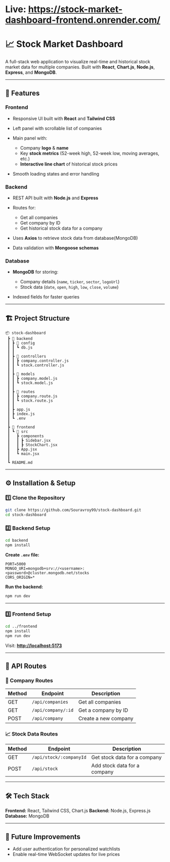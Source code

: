 # Live: https://stock-market-dashboard-frontend.onrender.com/

# 📈 Stock Market Dashboard

A full-stack web application to visualize real-time and historical stock market data for multiple companies.
Built with **React**, **Chart.js**, **Node.js**, **Express**, and **MongoDB**.

---

## 🚀 Features

### **Frontend**

* Responsive UI built with **React** and **Tailwind CSS**
* Left panel with scrollable list of companies
* Main panel with:

  * Company **logo** & **name**
  * Key **stock metrics** (52-week high, 52-week low, moving averages, etc.)
  * **Interactive line chart** of historical stock prices
* Smooth loading states and error handling

### **Backend**

* REST API built with **Node.js** and **Express**
* Routes for:

  * Get all companies
  * Get company by ID
  * Get historical stock data for a company
   
* Uses **Axios** to retrieve stock data from database(MongoDB)
* Data validation with **Mongoose schemas**

### **Database**

* **MongoDB** for storing:

  * Company details (`name`, `ticker`, `sector`, `logoUrl`)
  * Stock data (`date`, `open`, `high`, `low`, `close`, `volume`)
* Indexed fields for faster queries

---

## 🏗️ Project Structure

```
📦 stock-dashboard
 ┣ 📂 backend
 ┃ ┣ 📂 config
 ┃ ┃ ┗ db.js
 ┃ ┃ 
 ┃ ┣ 📂 controllers
 ┃ ┃ ┣ company.controller.js
 ┃ ┃ ┗ stock.controller.js
 ┃ ┃ 
 ┃ ┣ 📂 models
 ┃ ┃ ┣ company.model.js
 ┃ ┃ ┗ stock.model.js
 ┃ ┃ 
 ┃ ┣ 📂 routes
 ┃ ┃ ┣ company.route.js
 ┃ ┃ ┗ stock.route.js
 ┃ ┃ 
 ┃ ┣ app.js
 ┃ ┣ index.js
 ┃ ┗ .env
 ┃ 
 ┣ 📂 frontend
 ┃ ┗ 📂 src
 ┃   ┣ components
 ┃   ┃ ┣ Sidebar.jsx
 ┃   ┃ ┣ StockChart.jsx
 ┃   ┣ App.jsx
 ┃   ┗ main.jsx
 ┃
 ┗ README.md

```

---

## ⚙️ Installation & Setup

### **1️⃣ Clone the Repository**

```bash
git clone https://github.com/Souravroy99/stock-dashboard.git
cd stock-dashboard
```

### **2️⃣ Backend Setup**

```bash
cd backend
npm install
```

**Create `.env` file:**

```env
PORT=5000
MONGO_URI=mongodb+srv://<username>:<password>@cluster.mongodb.net/stocks
CORS_ORIGIN=*
```

**Run the backend:**

```bash
npm run dev
```

---

### **3️⃣ Frontend Setup**

```bash
cd ../frontend
npm install
npm run dev
```

Visit: **[http://localhost:5173](http://localhost:5173)**

---

## 📌 API Routes

### 🏢 Company Routes
| Method | Endpoint            | Description              |
|--------|---------------------|--------------------------|
| GET    | `/api/companies`    | Get all companies        |
| GET    | `/api/company/:id`  | Get a company by ID      |
| POST   | `/api/company`      | Create a new company     |

### 📈 Stock Data Routes
| Method | Endpoint                   | Description                       |
|--------|----------------------------|-----------------------------------|
| GET    | `/api/stock/:companyId`    | Get stock data for a company      |
| POST   | `/api/stock`               | Add stock data for a company      |

---

## 🛠 Tech Stack

**Frontend:** React, Tailwind CSS, Chart.js
**Backend:** Node.js, Express.js
**Database:** MongoDB

---

## 📌 Future Improvements

* Add user authentication for personalized watchlists
* Enable real-time WebSocket updates for live prices